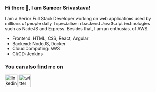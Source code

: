 ### Hi there 👋, I am Sameer Srivastava!

I am a Senior Full Stack Developer working on web applications used by millions of people daily. I specialise in backend JavaScript technologies such as NodeJS and Express. Besides that, I am an enthusiast of AWS.

* Frontend: HTML, CSS, React, Angular
* Backend: NodeJS, Docker
* Cloud Computing: AWS
* CI/CD: Jenkins


### You can also find me on
[<img src='https://cdn.jsdelivr.net/npm/simple-icons@3.0.1/icons/linkedin.svg' alt='linkedin' height='40'>](https://www.linkedin.com/in/sameer13/)    [<img src='https://cdn.jsdelivr.net/npm/simple-icons@3.0.1/icons/twitter.svg' alt='twitter' height='40'>](https://twitter.com/@sameer13)

<!--
**catalinpit/catalinpit** is a ✨ _special_ ✨ repository because its `README.md` (this file) appears on your GitHub profile.

Here are some ideas to get you started:

- 🔭 I’m currently working on ...
- 🌱 I’m currently learning ...
- 👯 I’m looking to collaborate on ...
- 🤔 I’m looking for help with ...
- 💬 Ask me about ...
- 📫 How to reach me: ...
- 😄 Pronouns: ...
- ⚡ Fun fact: ...
-->
